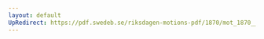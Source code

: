 ```yaml
---
layout: default
UpRedirect: https://pdf.swedeb.se/riksdagen-motions-pdf/1870/mot_1870__ak__00252.pdf
---
```

